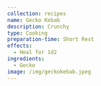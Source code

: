 ```yaml
---
collection: recipes
name: Gecko Kebab
description: Crunchy
type: Cooking
preparation-time: Short Rest
effects:
  - Heal for 1d2
ingredients:
  - Gecko
image: /img/geckokebab.jpeg
---
```

